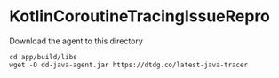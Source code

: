 # KotlinCoroutineTracingIssueRepro

Download the agent to this directory
```
cd app/build/libs
wget -O dd-java-agent.jar https://dtdg.co/latest-java-tracer
```

